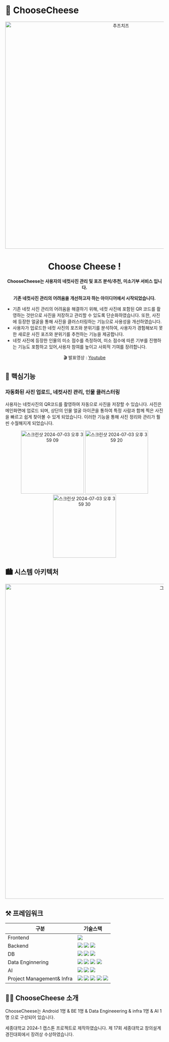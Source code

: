 # 🧀 ChooseCheese

<div align = "center">
<img width="720" alt="추즈치즈" src="https://github.com/kyounghunJang/ChooseCheese/assets/97864850/781ea7da-bc66-4cc7-b6ab-d56fba582d92">

# Choose Cheese !
**ChooseCheese는 사용자의 네컷사진 관리 및 포즈 분석/추천, 미소기부 서비스 입니다.**

**기존 네컷사진 관리의 어려움을 개선하고자 하는 아이디어에서 시작되었습니다.**

</div>

- 기존 네컷 사진 관리의 어려움을 해결하기 위해, 네컷 사진에 포함된 QR 코드를 촬영하는 것만으로 사진을 저장하고 관리할 수 있도록 단순화하였습니다. 또한, 사진에 등장한 얼굴을 통해 사진을 클러스터링하는 기능으로 사용성을 개선하였습니다.
- 사용자가 업로드한 네컷 사진의 포즈와 분위기를 분석하여, 사용자가 경험해보지 못한 새로운 사진 포즈와 분위기를 추천하는 기능을 제공합니다.
- 네컷 사진에 등장한 인물의 미소 점수를 측정하여, 미소 점수에 따른 기부를 진행하는 기능도 포함하고 있어,사용자 참여를 높이고 사회적 기여를 장려합니다.

<p align="center">
  🎬 발표영상 : <a href="https://youtu.be/0kTT6WnuCr4?t=0s">Youtube</a>
</p>

## 📌 핵심기능

### 자동화된 사진 업로드, 네컷사진 관리, 인물 클러스터링

사용자는 네컷사진의 QR코드를 촬영하여 자동으로 사진을 저장할 수 있습니다. 사진은 메인화면에 업로드 되며, 상단의 인물 얼굴 아이콘을 통하여 특정 사람과 함께 찍은 사진을 빠르고 쉽게 찾아볼 수 있게 되었습니다. 이러한 기능을 통해 사진 정리와 관리가 훨씬 수월해지게 되었습니다.

<div align = "center">
  <img width="200" alt="스크린샷 2024-07-03 오후 3 59 09" src="https://github.com/kyounghunJang/ChooseCheese/assets/97864850/ae0ec4ab-1d10-474d-844c-7481e974f5cc">
  <img width="200" alt="스크린샷 2024-07-03 오후 3 59 20" src="https://github.com/kyounghunJang/ChooseCheese/assets/97864850/888e9192-228c-4475-8a76-9c53123f7b04">
  <img width="200" alt="스크린샷 2024-07-03 오후 3 59 30" src="https://github.com/kyounghunJang/ChooseCheese/assets/97864850/b4b785c5-dc8e-4132-959f-2b522b697c56">
</div>

## 🏙️ 시스템 아키텍처
<div align = "center">
  <img width="998" alt="그림1" src="https://github.com/kyounghunJang/ChooseCheese/assets/97864850/4d04120d-8e9a-4b23-846a-e8b201a47034">
</div>

## ⚒️ 프레임워크

| 구분                      | 기술스택                                                                                                                                                                                                                                                                                                                                                                                                                                                                                                                                    |
| ------------------------- | -------------------------------------------------------------------------------------------------------------------------------------------------------------------------------------------------------------------------------------------------------------------------------------------------------------------------------------------------------------------------------------------------------------------------------------------------------------------------------------------------------------------------------------------- |
| Frontend                  | <img src="https://img.shields.io/badge/android-34A853?style=for-the-badge&logo=android&logoColor=white">                                                                                                                                                                                                                                                                                                                                                                                                                                     |
| Backend                   | <img src="https://img.shields.io/badge/fastapi-009688?style=for-the-badge&logo=fastapi&logoColor=white"> <img src="https://img.shields.io/badge/AWS Lambda-FF9900?style=for-the-badge&logo=awslambda&logoColor=white"> <img src="https://img.shields.io/badge/AWS Api Gateway-FF4F8B?style=for-the-badge&logo=amazonapigateway&logoColor=white">                                                                                                                                                                                             |
| DB                        | <img src="https://img.shields.io/badge/Mysql-4479A1?style=for-the-badge&logo=Mysql&logoColor=white"> <img src="https://img.shields.io/badge/Aws Rds-527FFF?style=for-the-badge&logo=amazonrds&logoColor=white"> <img src="https://img.shields.io/badge/AWS Dynamodb-4053D6?style=for-the-badge&logo=amazondynamodb&logoColor=white">                                                                                                                                                                                                         |
| Data Enginnering          | <img src="https://img.shields.io/badge/selenium-43B02A?style=for-the-badge&logo=selenium&logoColor=white"> <img src="https://img.shields.io/badge/Apache Kafka-231F20?style=for-the-badge&logo=apachekafka&logoColor=white"> <img src="https://img.shields.io/badge/apache flink-E6526F?style=for-the-badge&logo=apacheflink&logoColor=white"> <img src="https://img.shields.io/badge/ui for apache kafka-231F20?style=for-the-badge&logo=kafka&logoColor=white">                                                                                      |
| AI                        | <img src="https://img.shields.io/badge/pytorch-EE4C2C?style=for-the-badge&logo=pytorch&logoColor=white"> <img src="https://img.shields.io/badge/AWs rekognition-569A31?style=for-the-badge&logo=&logoColor=white"> <img src="https://img.shields.io/badge/Openai-412991?style=for-the-badge&logo=Openai&logoColor=white">                                                                                                                                                                                                                    |
| Project Management& Infra | <img src="https://img.shields.io/badge/amazon ecs-FF9900?style=for-the-badge&logo=amazonecs&logoColor=white"> <img src="https://img.shields.io/badge/terraform-844FBA?style=for-the-badge&logo=terraform&logoColor=white"> <img src="https://img.shields.io/badge/docker-2496ED?style=for-the-badge&logo=docker&logoColor=white"> <img src="https://img.shields.io/badge/github-181717?style=for-the-badge&logo=github&logoColor=white"> <img src="https://img.shields.io/badge/AWS-FF9900?style=for-the-badge&logo=amazon&logoColor=white"> |


## 🙋‍♂️ ChooseCheese 소개
ChooseCheese는 Android 1명 & BE 1명 & Data Engineeering & infra 1명 & AI 1명 으로 구성되어 있습니다. 

세종대학교 2024-1 캡스톤 프로젝트로 제작하였습니다. 제 17회 세종대학교 창의설계경진대회에서 장려상 수상하였습니다. 

